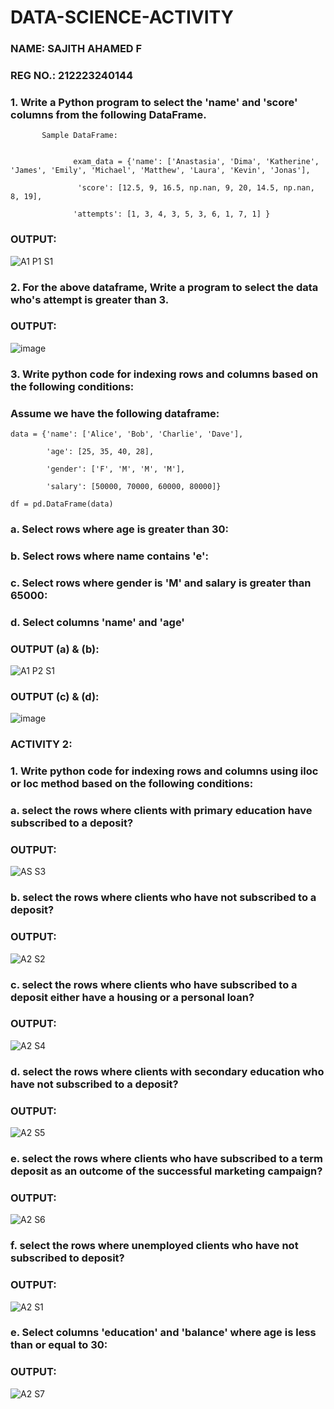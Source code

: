 # DATA-SCIENCE-ACTIVITY
### NAME: SAJITH AHAMED F
### REG NO.: 212223240144

### 1. Write a Python program to select the 'name' and 'score' columns from the following DataFrame.
```
       Sample DataFrame:


              exam_data = {'name': ['Anastasia', 'Dima', 'Katherine', 'James', 'Emily', 'Michael', 'Matthew', 'Laura', 'Kevin', 'Jonas'],

               'score': [12.5, 9, 16.5, np.nan, 9, 20, 14.5, np.nan, 8, 19],

              'attempts': [1, 3, 4, 3, 5, 3, 6, 1, 7, 1] }
```
### OUTPUT:
![A1 P1 S1](https://github.com/user-attachments/assets/fed6e4c6-f034-4123-9053-c3f02ba42c05)

### 2. For the above dataframe, Write a program to select the data who's attempt is greater than 3.
### OUTPUT:
![image](https://github.com/user-attachments/assets/9c07b1d8-b17b-4f4b-b253-0fa9f8cac043)

### 3. Write python code for indexing rows and columns based on the following conditions:
### Assume we have the following dataframe:
```
data = {'name': ['Alice', 'Bob', 'Charlie', 'Dave'],

        'age': [25, 35, 40, 28],

        'gender': ['F', 'M', 'M', 'M'],

        'salary': [50000, 70000, 60000, 80000]}

df = pd.DataFrame(data)
```
### a. Select rows where age is greater than 30:

### b. Select rows where name contains 'e':

### c. Select rows where gender is 'M' and salary is greater than 65000:

### d. Select columns 'name' and 'age'

### OUTPUT (a) & (b):
![A1 P2 S1](https://github.com/user-attachments/assets/69fab758-6aeb-4a22-89cf-3ca7e87b8f02)

### OUTPUT (c) & (d):
![image](https://github.com/user-attachments/assets/291306e8-c7a3-4884-9396-ebd17b99729d)

### ACTIVITY 2:
### 1. Write python code for indexing rows and columns using iloc or loc method based on the following conditions:
### a.  select the rows where clients with primary education have subscribed to a deposit?
### OUTPUT:
![AS S3](https://github.com/user-attachments/assets/004165c0-5a3e-4040-b603-d2847ad6e747)
### b.  select the rows where clients who have not subscribed to a deposit?
### OUTPUT:
![A2 S2](https://github.com/user-attachments/assets/870b1dab-6746-4ce4-9b74-70cbc06cc9d4)

### c. select the rows where clients who have subscribed to a deposit either have a housing or a personal loan?
### OUTPUT:
![A2 S4](https://github.com/user-attachments/assets/3fc32b24-e382-473d-ab53-d7b9eda77580)

### d. select the rows where clients with secondary education who have not subscribed to a deposit?
### OUTPUT:
![A2 S5](https://github.com/user-attachments/assets/9de45655-4a6f-4be5-a290-767ba4c493d1)

### e. select the rows where  clients who have subscribed to a term deposit as an outcome of the successful marketing campaign? 
### OUTPUT:
![A2 S6](https://github.com/user-attachments/assets/b0c96511-3351-4ce4-8349-b1e25c862110)

### f. select the rows where unemployed clients who have not subscribed to deposit?
### OUTPUT:
![A2 S1](https://github.com/user-attachments/assets/ad2a39a9-0c8f-43e2-b1dd-962810420a42)

### e. Select columns 'education' and 'balance' where age is less than or equal to 30:
### OUTPUT:
![A2 S7](https://github.com/user-attachments/assets/6a19d67b-8411-4aa0-8a01-5c99d2a24020)






